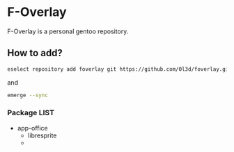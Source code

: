 # F-Overlay
F-Overlay is a personal gentoo repository.
## How to add?
```sh
eselect repository add foverlay git https://github.com/0l3d/foverlay.git
```
and
```sh
emerge --sync
```

### Package LIST
- app-office
  - libresprite
  - 
